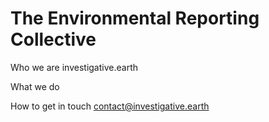 # The Environmental Reporting Collective

Who we are
investigative.earth


What we do


How to get in touch
contact@investigative.earth
